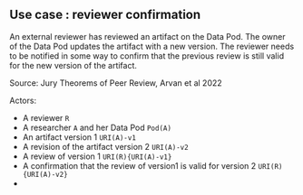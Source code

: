 ## Use case : reviewer confirmation

An external reviewer has reviewed an artifact on the Data Pod. The owner
of the Data Pod updates the artifact with a new version. The reviewer
needs to be notified in some way to confirm that the previous review 
is still valid for the new version of the artifact.

Source: Jury Theorems of Peer Review, Arvan et al 2022

Actors:

- A reviewer `R`
- A researcher `A` and her Data Pod `Pod(A)`
- An artifact version 1 `URI(A)-v1`
- A revision of the artifact version 2 `URI(A)-v2`
- A review of version 1 `URI(R){URI(A)-v1}`
- A confirmation that the review of version1 is valid for version 2 `URI(R){URI(A)-v2}`
- 
